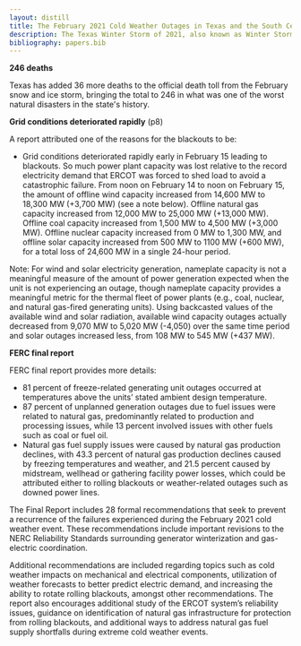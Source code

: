 ```yaml
---
layout: distill
title: The February 2021 Cold Weather Outages in Texas and the South Central United States
description: The Texas Winter Storm of 2021, also known as Winter Storm Uri, caused widespread power outages, water shortages, and significant economic damage across Texas due to extreme cold weather and inadequate winterization of the state's energy infrastructure.
bibliography: papers.bib
---
```


**246 deaths** <d-cite key="svitek2022texas"></d-cite>

Texas has added 36 more deaths to the official death toll from the February snow and ice storm, bringing the total to 246 in what was one of the worst natural disasters in the state's history.

**Grid conditions deteriorated rapidly** <d-cite key="king2021texas"></d-cite> (p8)

A report attributed one of the reasons for the blackouts to be:
- Grid conditions deteriorated rapidly early in February 15 leading to blackouts. So much power plant capacity was lost relative to the record electricity demand that ERCOT was forced to shed load to avoid a catastrophic failure. From noon on February 14 to noon on February 15, the amount of offline wind capacity increased from 14,600 MW to 18,300 MW (+3,700 MW) (see a note below). Offline natural gas capacity increased from 12,000 MW to 25,000 MW (+13,000 MW). Offline coal capacity increased from 1,500 MW to 4,500 MW (+3,000 MW). Offline nuclear capacity increased from 0 MW to 1,300 MW, and offline solar capacity increased from 500 MW to 1100 MW (+600 MW), for a total loss of 24,600 MW in a single 24-hour period.

Note: For wind and solar electricity generation, nameplate capacity is not a meaningful measure of the amount of power generation expected when the unit is not experiencing an outage, though nameplate capacity provides a meaningful metric for the thermal fleet of power plants (e.g., coal, nuclear, and natural gas-fired generating units). Using backcasted values of the available wind and solar radiation, available wind capacity outages actually decreased from 9,070 MW to 5,020 MW (-4,050) over the same time period and solar outages increased less, from 108 MW to 545 MW (+437 MW).

**FERC final report** <d-cite key="ferc2021texas"></d-cite>

FERC final report provides more details:
- 81 percent of freeze-related generating unit outages occurred at temperatures above the units’ stated ambient design temperature.
- 87 percent of unplanned generation outages due to fuel issues were related to natural gas, predominantly related to production and processing issues, while 13 percent involved issues with other fuels such as coal or fuel oil.
- Natural gas fuel supply issues were caused by natural gas production declines, with 43.3 percent of natural gas production declines caused by freezing temperatures and weather, and 21.5 percent caused by midstream, wellhead or gathering facility power losses, which could be attributed either to rolling blackouts or weather-related outages such as downed power lines.

The Final Report includes 28 formal recommendations that seek to prevent a recurrence of the failures experienced during the February 2021 cold weather event.
These recommendations include important revisions to the NERC Reliability Standards surrounding generator winterization and gas-electric coordination. 

Additional recommendations are included regarding topics such as cold weather impacts on mechanical and electrical components, utilization of weather forecasts to better predict electric demand, and increasing the ability to rotate rolling blackouts, amongst other recommendations.
The report also encourages additional study of the ERCOT system’s reliability issues, guidance on identification of natural gas infrastructure for protection from rolling blackouts, and additional ways to address natural gas fuel supply shortfalls during extreme cold weather events.
